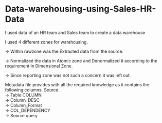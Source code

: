 # Data-warehousing-using-Sales-HR-Data
I used data of an HR team and Sales team to create a data warehouse

I used 4 different zones for warehousing.

-> Within rawzone was the Extracted data from the source.

-> Normalized the data in Atomic zone and Denormalized it according to the requirement in Dimensional Zone.

-> Since reporting zone was not such a concern it was left out.

Metadata file provides with all the required knowledge as it contains the following columns.
Source	
-> Table	COLUMN	
-> Column_DESC	
-> Column_Format	
-> COL_DEPENDENCY	
-> Source query 
